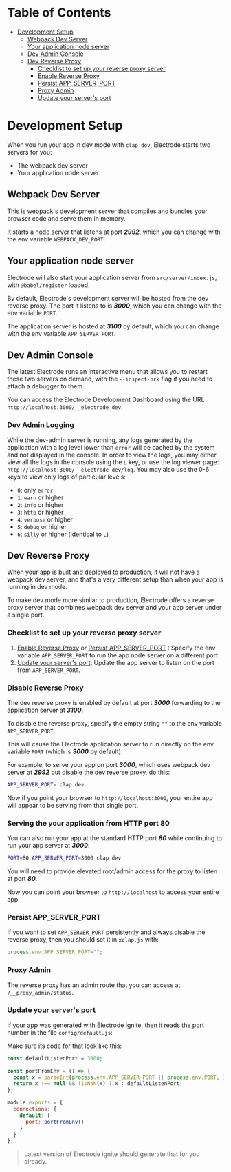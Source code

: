 # Table of Contents

- [Development Setup](#development-setup)
  * [Webpack Dev Server](#webpack-dev-server)
  * [Your application node server](#your-application-node-server)
  * [Dev Admin Console](#dev-admin-console)
  * [Dev Reverse Proxy](#dev-reverse-proxy)
    + [Checklist to set up your reverse proxy server](#checklist-to-set-up-your-reverse-proxy-server)
    + [Enable Reverse Proxy](#enable-reverse-proxy)
    + [Persist APP_SERVER_PORT](#persist-app_server_port)
    + [Proxy Admin](#proxy-admin)
    + [Update your server's port](#update-your-servers-port)

# Development Setup

When you run your app in dev mode with `clap dev`, Electrode starts two servers for you:

- The webpack dev server
- Your application node server

## Webpack Dev Server

This is webpack's development server that compiles and bundles your browser code and serve them in memory.

It starts a node server that listens at port ***2992***, which you can change with the env variable `WEBPACK_DEV_PORT`.

## Your application node server

Electrode will also start your application server from `src/server/index.js`, with `@babel/register` loaded.

By default, Electrode's development server will be hosted from the dev reverse proxy. The port it listens to is ***3000***, which you can change with the env variable `PORT`.

The application server is hosted at ***3100*** by default, which you can change with the env variable `APP_SERVER_PORT`.

## Dev Admin Console

The latest Electrode runs an interactive menu that allows you to restart these two servers on demand, with the `--inspect-brk` flag if you need to attach a debugger to them.

You can access the Electrode Development Dashboard using the URL `http://localhost:3000/__electrode_dev`.

### Dev Admin Logging

While the dev-admin server is running, any logs generated by the application with a log level lower than `error` will be cached by the system and not displayed in the console. In order to view the logs, you may either view all the logs in the console using the `L` key, or use the log viewer page: `http://localhost:3000/__electrode_dev/log`. You may also use the 0-6 keys to view only logs of particular levels:

- `0`: only `error`
- `1`: `warn` or higher
- `2`: `info` or higher
- `3`: `http` or higher
- `4`: `verbose` or higher
- `5`: `debug` or higher
- `6`: `silly` or higher (identical to `L`)

## Dev Reverse Proxy

When your app is built and deployed to production, it will not have a webpack dev server, and that's a very different setup than when your app is running in dev mode.

To make dev mode more similar to production, Electrode offers a reverse proxy server that combines webpack dev server and your app server under a single port.

### Checklist to set up your reverse proxy server

1. [Enable Reverse Proxy](#enable-reverse-proxy) or [Persist APP_SERVER_PORT](#persist-app_server_port) : Specify the env variable `APP_SERVER_PORT` to run the app node server on a different port.
2. [Update your server's port](#update-your-servers-port): Update the app server to listen on the port from `APP_SERVER_PORT`.

### Disable Reverse Proxy

The dev reverse proxy is enabled by default at port ***3000*** forwarding to the application server at ***3100***.

To disable the reverse proxy, specify the empty string `""` to the env variable `APP_SERVER_PORT`.

This will cause the Electrode application server to run directly on the env variable `PORT` (which is ***3000*** by default). 

For example, to serve your app on port ***3000***, which uses webpack dev server at ***2992*** but disable the dev reverse proxy, do this:

```bash
APP_SERVER_PORT= clap dev
```

Now if you point your browser to `http://localhost:3000`, your entire app will appear to be serving from that single port.

### Serving the your application from HTTP port 80

You can also run your app at the standard HTTP port ***80*** while continuing to run your app server at ***3000***:

```bash
PORT=80 APP_SERVER_PORT=3000 clap dev
```

You will need to provide elevated root/admin access for the proxy to listen at port ***80***.

Now you can point your browser to `http://localhost` to access your entire app.

### Persist APP_SERVER_PORT

If you want to set `APP_SERVER_PORT` persistently and always disable the reverse proxy, then you should set it in `xclap.js` with:

```js
process.env.APP_SERVER_PORT="";
```

### Proxy Admin

The reverse proxy has an admin route that you can access at `/__proxy_admin/status`.

### Update your server's port

If your app was generated with Electrode ignite, then it reads the port number in the file `config/default.js`:

Make sure its code for that look like this:

```js
const defaultListenPort = 3000;

const portFromEnv = () => {
  const x = parseInt(process.env.APP_SERVER_PORT || process.env.PORT, 10);
  return x !== null && !isNaN(x) ? x : defaultListenPort;
};

module.exports = {
  connections: {
    default: {
      port: portFromEnv()
    }
  }
};
```

> Latest version of Electrode ignite should generate that for you already.
